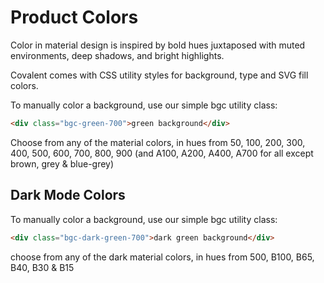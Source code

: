 # Product Colors

Color in material design is inspired by bold hues juxtaposed with muted environments, deep shadows, and bright highlights.

Covalent comes with CSS utility styles for background, type and SVG fill colors.

To manually color a background, use our simple bgc utility class:

```html
<div class="bgc-green-700">green background</div>
```

Choose from any of the material colors, in hues from 50, 100, 200, 300, 400, 500, 600, 700, 800, 900 (and A100, A200, A400, A700 for all except brown, grey & blue-grey)

## Dark Mode Colors

To manually color a background, use our simple bgc utility class:

```html
<div class="bgc-dark-green-700">dark green background</div>
```

choose from any of the dark material colors, in hues from 500, B100, B65, B40, B30 & B15